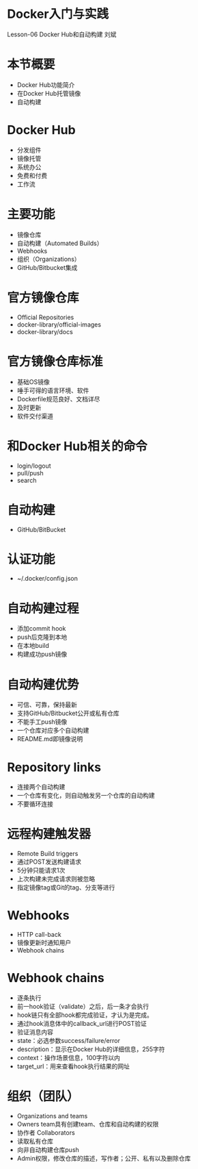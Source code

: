 # Docker入门与实践

Lesson-06 Docker Hub和自动构建
刘斌

# 本节概要

- Docker Hub功能简介
- 在Docker Hub托管镜像
- 自动构建

# Docker Hub

- 分发组件
- 镜像托管
- 系统办公
- 免费和付费
- 工作流

# 主要功能

- 镜像仓库
- 自动构建（Automated Builds）
- Webhooks
- 组织（Organizations）
- GitHub/Bitbucket集成

# 官方镜像仓库

- Official Repositories
- docker-library/official-images
- docker-library/docs

# 官方镜像仓库标准

- 基础OS镜像
- 唾手可得的语言环境、软件
- Dockerfile规范良好、文档详尽
- 及时更新
- 软件交付渠道

# 和Docker Hub相关的命令

- login/logout
- pull/push
- search

# 自动构建

- GitHub/BitBucket


# 认证功能

- ~/.docker/config.json

# 自动构建过程

- 添加commit hook
- push后克隆到本地
- 在本地build
- 构建成功push镜像

# 自动构建优势

- 可信、可靠，保持最新
- 支持GitHub/Bitbucket公开或私有仓库
- 不能手工push镜像
- 一个仓库对应多个自动构建
- README.md即镜像说明


# Repository links

- 连接两个自动构建
- 一个仓库有变化，则自动触发另一个仓库的自动构建
- 不要循环连接


# 远程构建触发器

- Remote Build triggers
- 通过POST发送构建请求
- 5分钟只能请求1次
- 上次构建未完成请求则被忽略
- 指定镜像tag或Git的tag、分支等进行


# Webhooks

- HTTP call-back
- 镜像更新时通知用户
- Webhook chains

# Webhook chains

- 逐条执行
- 前一hook验证（validate）之后，后一条才会执行
- hook链只有全部hook都完成验证，才认为是完成。
- 通过hook消息体中的callback_url进行POST验证
- 验证消息内容
- state：必选参数success/failure/error
- description：显示在Docker Hub的详细信息，255字符
- context：操作场景信息，100字符以内
- target_url：用来查看hook执行结果的网址

# 组织（团队）

- Organizations and teams
- Owners team具有创建team、仓库和自动构建的权限
- 协作者 Collaborators
- 读取私有仓库
- 向非自动构建仓库push
- Admin权限，修改仓库的描述，写作者；公开、私有以及删除仓库
